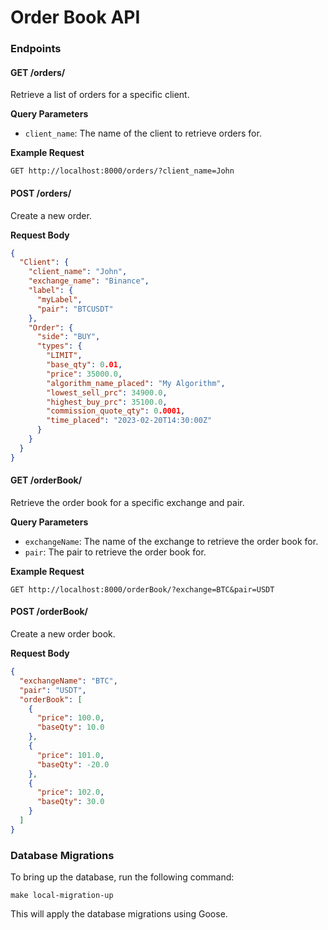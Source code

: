 

**Order Book API**
================

### Endpoints

#### GET /orders/

Retrieve a list of orders for a specific client.

**Query Parameters**

* `client_name`: The name of the client to retrieve orders for.

**Example Request**

```
GET http://localhost:8000/orders/?client_name=John
```

#### POST /orders/

Create a new order.

**Request Body**

```json
{
  "Client": {
    "client_name": "John",
    "exchange_name": "Binance",
    "label": {
      "myLabel",
      "pair": "BTCUSDT"
    },
    "Order": {
      "side": "BUY",
      "types": {
        "LIMIT",
        "base_qty": 0.01,
        "price": 35000.0,
        "algorithm_name_placed": "My Algorithm",
        "lowest_sell_prc": 34900.0,
        "highest_buy_prc": 35100.0,
        "commission_quote_qty": 0.0001,
        "time_placed": "2023-02-20T14:30:00Z"
      }
    }
  }
}
```

#### GET /orderBook/

Retrieve the order book for a specific exchange and pair.

**Query Parameters**

* `exchangeName`: The name of the exchange to retrieve the order book for.
* `pair`: The pair to retrieve the order book for.

**Example Request**

```
GET http://localhost:8000/orderBook/?exchange=BTC&pair=USDT
```

#### POST /orderBook/

Create a new order book.

**Request Body**

```json
{
  "exchangeName": "BTC",
  "pair": "USDT",
  "orderBook": [
    {
      "price": 100.0,
      "baseQty": 10.0
    },
    {
      "price": 101.0,
      "baseQty": -20.0
    },
    {
      "price": 102.0,
      "baseQty": 30.0
    }
  ]
}
```

### Database Migrations

To bring up the database, run the following command:

```
make local-migration-up
```

This will apply the database migrations using Goose.

